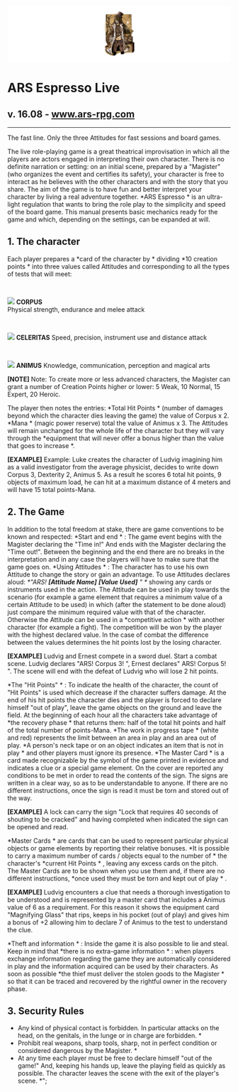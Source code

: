 ![ARS Espresso Live](https://github.com/ilbak/ars/blob/main/asset/2C9caoY.png)
# ARS Espresso Live
## v. 16.08 - www.ars-rpg.com
---

The fast line. Only the three Attitudes for fast sessions and board games. 

The live role-playing game is a great theatrical improvisation in which all the players are actors engaged in interpreting their own character.
There is no definite narration or setting: on an initial scene, prepared by a "Magister" (who organizes the event and certifies its safety), your character is free to interact as he believes with the other characters and with the story that you share. The aim of the game is to have fun and better interpret your character by living a real adventure together.
*ARS Espresso * is an ultra-light regulation that wants to bring the role play to the simplicity and speed of the board game. This manual presents basic mechanics ready for the game and which, depending on the settings, can be expanded at will.



## 1. The character
Each player prepares a  *card of the character by * dividing  *10 creation points * into three values ​​called Attitudes and corresponding to all the types of tests that will meet:

<img src="https://i.imgur.com/sfUTZJE.png" style="margin-top:30px;"> **CORPUS**  
Physical strength, endurance and melee attack

<img src="https://i.imgur.com/7hpixK6.png" style="margin-top:30px;"> **CELERITAS** 
Speed, precision, instrument use and distance attack

<img src="https://i.imgur.com/vkP4lCL.png" style="margin-top:30px;"> **ANIMUS** 
Knowledge, communication, perception and magical arts


**[NOTE]**  Note: To create more or less advanced characters, the Magister can grant a number of Creation Points higher or lower: 5 Weak, 10 Normal, 15 Expert, 20 Heroic.

The player then notes the entries:  *Total Hit Points * (number of damages beyond which the character dies leaving the game) the value of Corpus x 2.  *Mana * (magic power reserve) total the value of Animus x 3. The Attitudes will remain unchanged for the whole life of the character but they will vary through the  *equipment that will never offer a bonus higher than the value that goes to increase *.

**[EXAMPLE]** Example: Luke creates the character of Ludvig imagining him as a valid investigator from the average physicist, decides to write down Corpus 3, Dexterity 2, Animus 5. As a result he scores 6 total hit points, 9 objects of maximum load, he can hit at a maximum distance of 4 meters and will have 15 total points-Mana.



## 2. The Game
In addition to the total freedom at stake, there are game conventions to be known and respected:
 *Start and end * : The game event begins with the Magister declaring the "Time in!" And ends with the Magister declaring the "Time out!". Between the beginning and the end there are no breaks in the interpretation and in any case the players will have to make sure that the game goes on.
 *Using Attitudes * : The character has to use his own Attitude to change the story or gain an advantage. To use Attitudes declares aloud: <em> *"ARS! **[Attitude Name]** **[Value Used]** " *</em> showing any cards or instruments used in the action.
The Attitude can be used in play towards the scenario (for example a game element that requires a minimum value of a certain Attitude to be used) in which (after the statement to be done aloud) just compare the minimum required value with that of the character. Otherwise the Attitude can be used in a  *competitive action * with another character (for example a fight). The competition will be won by the player with the highest declared value. In the case of combat the difference between the values ​​determines the hit points lost by the losing character.

**[EXAMPLE]** Ludvig and Ernest compete in a sword duel. Start a combat scene. Ludvig declares "ARS! Corpus 3! ", Ernest declares" ARS! Corpus 5! ". The scene will end with the defeat of Ludvig who will lose 2 hit points.

 *The "Hit Points" * : To indicate the health of the character, the count of "Hit Points" is used which decrease if the character suffers damage. At the end of his hit points the character dies and the player is forced to declare himself "out of play", leave the game objects on the ground and leave the field.
At the beginning of each hour all the characters take advantage of  *the recovery phase * that returns them: half of the total hit points and half of the total number of points-Mana.
 *The work in progress tape * (white and red) represents the limit between an area in play and an area out of play.  *A person's neck tape or on an object indicates an item that is not in play * and other players must ignore its presence.
 *The Master Card * is a card made recognizable by the symbol of the game printed in evidence and indicates a clue or a special game element. On the cover are reported any conditions to be met in order to read the contents of the sign. The signs are written in a clear way, so as to be understandable to anyone. If there are no different instructions, once the sign is read it must be torn and stored out of the way.

**[EXAMPLE]** A lock can carry the sign "Lock that requires 40 seconds of shouting to be cracked" and having completed when indicated the sign can be opened and read.

 *Master Cards * are cards that can be used to represent particular physical objects or game elements by reporting their relative bonuses.  *It is possible to carry a maximum number of cards / objects equal to the number of * the character's  *current Hit Points * , leaving any excess cards on the pitch. The Master Cards are to be shown when you use them and, if there are no different instructions,  *once used they must be torn and kept out of play * .

**[EXAMPLE]** Ludvig encounters a clue that needs a thorough investigation to be understood and is represented by a master card that includes a Animus value of 6 as a requirement. For this reason it shows the equipment card "Magnifying Glass" that rips, keeps in his pocket (out of play) and gives him a bonus of +2 allowing him to declare 7 of Animus to the test to understand the clue.

 *Theft and information * : Inside the game it is also possible to lie and steal. Keep in mind that  *there is no extra-game information * : when players exchange information regarding the game they are automatically considered in play and the information acquired can be used by their characters. As soon as possible  *the thief must deliver the stolen goods to the Magister * so that it can be traced and recovered by the rightful owner in the recovery phase.


## 3. Security Rules
 - Any kind of physical contact is forbidden. In particular attacks on the head, on the genitals, in the lunge or in charge are forbidden. *
 - Prohibit real weapons, sharp tools, sharp, not in perfect condition or considered dangerous by the Magister. *
 - At any time each player must be free to declare himself "out of the game!" And, keeping his hands up, leave the playing field as quickly as possible. The character leaves the scene with the exit of the player's scene. *";
